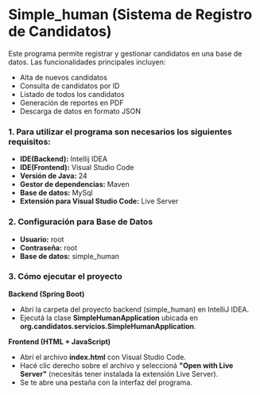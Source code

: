# Simple_human (Sistema de  Registro de Candidatos)

Este programa permite registrar y gestionar candidatos en una base de datos. Las funcionalidades principales incluyen:
- Alta de nuevos candidatos
- Consulta de candidatos por ID
- Listado de todos los candidatos
- Generación de reportes en PDF
- Descarga de datos en formato JSON

### 1. Para utilizar el programa son necesarios los siguientes requisitos:

- **IDE(Backend):** Intellij IDEA
- **IDE(Frontend):** Visual Studio Code
- **Versión de Java:** 24
- **Gestor de dependencias:** Maven
- **Base de datos:** MySql
- **Extensión para Visual Studio Code:** Live Server

### 2. Configuración para Base de Datos

- **Usuario:** root
- **Contraseña:** root
- **Base de datos:** simple_human

### 3. Cómo ejecutar el proyecto

**Backend (Spring Boot)**
- Abrí la carpeta del proyecto backend (simple_human) en IntelliJ IDEA.
- Ejecutá la clase **SimpleHumanApplication** ubicada en **org.candidatos.servicios.SimpleHumanApplication**.

**Frontend (HTML + JavaScript)**
- Abrí el archivo **index.html** con Visual Studio Code.
- Hacé clic derecho sobre el archivo y seleccioná **"Open with Live Server"** (necesitás tener instalada la extensión Live Server).
- Se te abre una pestaña con la interfaz del programa.
